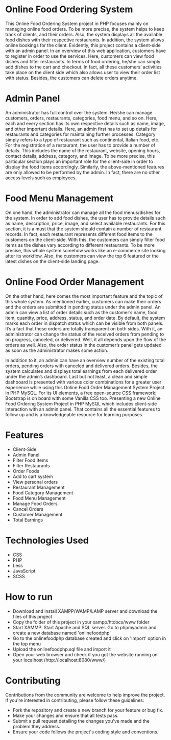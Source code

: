 # Online Food Ordering System

This Online Food Ordering System project in PHP focuses mainly on managing online food orders. To be more precise, the system helps to keep track of clients, and their orders. Also, the system displays all the available food dishes with their respective restaurants. In addition, the system allows online bookings for the client. Evidently, this project contains a client-side with an admin panel. In an overview of this web application, customers have to register in order to use the services. Here, customers can view food dishes and filter restaurants. In terms of food ordering, he/she can simply add dishes to the cart and checkout. In fact, all these customers’ activities take place on the client side which also allows user to view their order list with status. Besides, the customers can delete orders anytime.

# Admin Panel

An administrator has full control over the system. He/she can manage customers, orders, restaurants, categories, food menu, and so on. Here, each and every section has its own respective details such as name, image, and other important details. Here, an admin first has to set up details for restaurants and categories for maintaining further processes. Category simply refers to a type of restaurant such as continental, Italian food, etc. For the registration of a restaurant, the user has to provide a number of details. This includes the name of the restaurant, website, opening hours, contact details, address, category, and image. To be more precise, this particular section plays an important role for the client-side in order to display the food items accordingly. Similarly, the above-mentioned features are only allowed to be performed by the admin. In fact, there are no other access levels such as employees.

# Food Menu Management

On one hand, the administrator can manage all the food menus/dishes for the system. In order to add food dishes, the user has to provide details such as name, description, price, image, and select available restaurants. For this section, it is a must that the system should contain a number of restaurant records. In fact, each restaurant represents different food items to the customers on the client-side. With this, the customers can simply filter food items as the dishes vary according to different restaurants. To be more precise, this whole system somehow works like an e-commerce site looking after its workflow. Also, the customers can view the top 6 featured or the latest dishes on the client-side landing page.

# Online Food Order Management

On the other hand, here comes the most important feature and the topic of this whole system. As mentioned earlier, customers can make their orders and the orders are submitted in pending status under the admin panel. An admin can view a list of order details such as the customer’s name, food item, quantity, price, address, status, and order date. By default, the system marks each order in dispatch status which can be visible from both panels. It’s a fact that these orders are totally transparent on both sides. With it, an administrator can change the status of the received orders from pending to on progress, canceled, or delivered. Well, it all depends upon the flow of the orders as well. Also, the order status in the customer’s panel gets updated as soon as the administrator makes some action.


In addition to it, an admin can have an overview number of the existing total orders, pending orders with canceled and delivered orders. Besides, the system calculates and displays total earnings from each delivered order under the admin’s dashboard. Last but not least, a clean and simple dashboard is presented with various color combinations for a greater user experience while using this Online Food Order Management System Project in PHP MySQL. For its UI elements, a free open-source CSS framework; Bootstrap is on board with some Vanilla CSS too. Presenting a new Online Food Ordering System Project in PHP MySQL which includes client-side interaction with an admin panel. That contains all the essential features to follow up and is a knowledgeable resource for learning purposes.

# Features

- Client-Side
- Admin Panel
- Filter Food Items
- Filter Restaurants
- Order Foods
- Add to cart system
- View personal orders
- Restaurant Management
- Food Category Management
- Food Menu Management
- Manage Food Orders
- Cancel Orders
- Customer Management
- Total Earnings

# Technologies Used

- CSS
- PHP
- Less
- JavaScript
- SCSS

# How to run

- Download and install XAMPP/WAMP/LAMP server and download the files of this project
- Copy the folder of this project in your xampp/htdocs/www folder
- Start XAMMP. Start Apache and SQL server. Go to phpmyadmin and create a new database named 'onlinefoodphp'
- Go to the onlinefoodphp database created and click on 'Import' option in the top menu
- Upload the onlinefoodphp.sql file and import it
- Open your web browser and check if you got the website running on your localhost (http://localhost:8080/www/)

# Contributing
Contributions from the community are welcome to help improve the project. If you're interested in contributing, please follow these guidelines:

- Fork the repository and create a new branch for your feature or bug fix.
- Make your changes and ensure that all tests pass.
- Submit a pull request detailing the changes you've made and the problem they address.
- Ensure your code follows the project's coding style and conventions.
